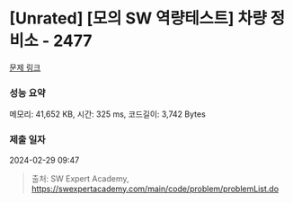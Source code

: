 # [Unrated] [모의 SW 역량테스트] 차량 정비소 - 2477 

[문제 링크](https://swexpertacademy.com/main/code/problem/problemDetail.do?contestProbId=AV6c6bgaIuoDFAXy) 

### 성능 요약

메모리: 41,652 KB, 시간: 325 ms, 코드길이: 3,742 Bytes

### 제출 일자

2024-02-29 09:47



> 출처: SW Expert Academy, https://swexpertacademy.com/main/code/problem/problemList.do